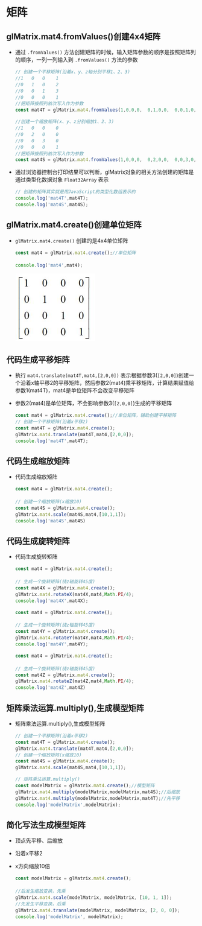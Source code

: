 # 矩阵

## glMatrix.mat4.fromValues()创建4x4矩阵

+ 通过 `.fromValues()` 方法创建矩阵的时候，输入矩阵参数的顺序是按照矩阵列的顺序，一列一列输入到 `.fromValues()` 方法的参数

  ```js
  // 创建一个平移矩阵(沿着x、y、z轴分别平移1、2、3)
  //1   0   0    1
  //0   1   0    2
  //0   0   1    3
  //0   0   0    1
  //把矩阵按照列依次写入作为参数
  const mat4T = glMatrix.mat4.fromValues(1,0,0,0,  0,1,0,0,  0,0,1,0,  1,2,3,1);
  ```

  ```js
  //创建一个缩放矩阵(x、y、z分别缩放1、2、3)
  //1   0   0    0
  //0   2   0    0
  //0   0   3    0
  //0   0   0    1
  //把矩阵按照列依次写入作为参数
  const mat4S = glMatrix.mat4.fromValues(1,0,0,0,  0,2,0,0,  0,0,3,0,  0,0,0,1);
  ```

+ 通过浏览器控制台打印结果可以判断，glMatrix对象的相关方法创建的矩阵是通过类型化数据对象 `Float32Array` 表示

  ```js
  // 创建的矩阵其实就是用JavaScript的类型化数组表示的
  console.log('mat4T',mat4T);
  console.log('mat4S',mat4S);
  ```

## glMatrix.mat4.create()创建单位矩阵

+ `glMatrix.mat4.create()` 创建的是4x4单位矩阵

  ```js
  const mat4 = glMatrix.mat4.create();//单位矩阵

  console.log('mat4',mat4);
  ```

  ![单位矩阵](images/单位矩阵.jpg)

## 代码生成平移矩阵

+ 执行 `mat4.translate(mat4T,mat4,[2,0,0])` 表示根据参数3(`[2,0,0]`)创建一个沿着x轴平移2的平移矩阵，然后参数2(mat4)乘平移矩阵，计算结果赋值给参数1(mat4T)，mat4是单位矩阵不会改变平移矩阵

+ 参数2(mat4)是单位矩阵，不会影响参数3(`[2,0,0]`)生成的平移矩阵

  ```js
  const mat4 = glMatrix.mat4.create();//单位矩阵，辅助创建平移矩阵
  // 创建一个平移矩阵(沿着x平移2)
  const mat4T = glMatrix.mat4.create();
  glMatrix.mat4.translate(mat4T,mat4,[2,0,0]);
  console.log('mat4T',mat4T);

  ```

## 代码生成缩放矩阵

+ 代码生成缩放矩阵

  ```js
  const mat4 = glMatrix.mat4.create();

  // 创建一个缩放矩阵(x缩放10)
  const mat4S = glMatrix.mat4.create();
  glMatrix.mat4.scale(mat4S,mat4,[10,1,1]);
  console.log('mat4S',mat4S)
  ```

## 代码生成旋转矩阵

+ 代码生成旋转矩阵

  ```js
  const mat4 = glMatrix.mat4.create();

  // 生成一个旋转矩阵(绕z轴旋转45度)
  const mat4X = glMatrix.mat4.create();
  glMatrix.mat4.rotateX(mat4X,mat4,Math.PI/4);
  console.log('mat4X',mat4X);
  ```

  ```js
  const mat4 = glMatrix.mat4.create();

  // 生成一个旋转矩阵(绕z轴旋转45度)
  const mat4Y = glMatrix.mat4.create();
  glMatrix.mat4.rotateY(mat4Y,mat4,Math.PI/4);
  console.log('mat4Y',mat4Y);
  ```

  ```js
  const mat4 = glMatrix.mat4.create();

  // 生成一个旋转矩阵(绕z轴旋转45度)
  const mat4Z = glMatrix.mat4.create();
  glMatrix.mat4.rotateZ(mat4Z,mat4,Math.PI/4);
  console.log('mat4Z',mat4Z)
  ```

## 矩阵乘法运算.multiply(),生成模型矩阵

+ 矩阵乘法运算.multiply(),生成模型矩阵

  ```js
  // 创建一个平移矩阵(沿着x平移2)
  const mat4T = glMatrix.mat4.create();
  glMatrix.mat4.translate(mat4T,mat4,[2,0,0]);
  // 创建一个缩放矩阵(x缩放10)
  const mat4S = glMatrix.mat4.create();
  glMatrix.mat4.scale(mat4S,mat4,[10,1,1]);
  ```

  ```js
  // 矩阵乘法运算.multiply()
  const modelMatrix = glMatrix.mat4.create();//模型矩阵
  glMatrix.mat4.multiply(modelMatrix,modelMatrix,mat4S);//后缩放
  glMatrix.mat4.multiply(modelMatrix,modelMatrix,mat4T);//先平移
  console.log('modelMatrix',modelMatrix);
  ```

## 简化写法生成模型矩阵

+ 顶点先平移、后缩放

+ 沿着x平移2

+ x方向缩放10倍

  ```js
  const modelMatrix = glMatrix.mat4.create();

  //后发生缩放变换，先乘
  glMatrix.mat4.scale(modelMatrix, modelMatrix, [10, 1, 1]);
  //先发生平移变换，后乘
  glMatrix.mat4.translate(modelMatrix, modelMatrix, [2, 0, 0]);
  console.log('modelMatrix', modelMatrix);
  ```





